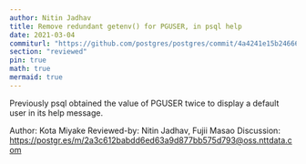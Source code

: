 ```yaml
---
author: Nitin Jadhav
title: Remove redundant getenv() for PGUSER, in psql help
date: 2021-03-04
commiturl: "https://github.com/postgres/postgres/commit/4a4241e15b246663fc44b5e5355bc6d19c6d2aa6"
section: "reviewed"
pin: true
math: true
mermaid: true
---
```


Previously psql obtained the value of PGUSER twice to display
a default user in its help message.

Author: Kota Miyake
Reviewed-by: Nitin Jadhav, Fujii Masao
Discussion: https://postgr.es/m/2a3c612babdd6ed63a9d877bb575d793@oss.nttdata.com